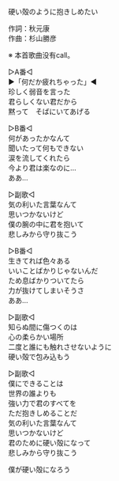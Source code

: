 硬い殻のように抱きしめたい  
  
作詞：秋元康  
作曲：杉山勝彦  
  
※ 本首歌曲没有call。   
  
▷A番◁  
▶「何だか疲れちゃった」◀  
珍しく弱音を言った  
君らしくない君だから  
黙って　そばにいてあげる  
  
▷B番◁  
何があったかなんて  
聞いたって何もできない  
涙を流してくれたら  
今より君は楽なのに…  
ああ…  
  
▷副歌◁  
気の利いた言葉なんて  
思いつかないけど  
僕の腕の中に君を抱いて  
悲しみから守り抜こう  
  
▷B番◁  
生きてれば色々ある  
いいことばかりじゃないんだ  
ため息ばかりついてたら  
力が抜けてしまいそうさ  
ああ…  
  
▷副歌◁  
知らぬ間に傷つくのは  
心の柔らかい場所  
二度と誰にも触れさせないように  
硬い殻で包み込もう  
  
▷副歌◁  
僕にできることは  
世界の誰よりも  
強い力で君のすべてを  
ただ抱きしめることだ  
気の利いた言葉なんて  
思いつかないけど  
君のために硬い殻になって  
悲しみから守り抜こう  
  
僕が硬い殻になろう  
